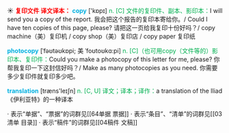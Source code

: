 ☀ <font color="red">**复印文件 译文译本：**</font>
<font color="sky blue">**copy**</font> ['kɒpɪ] 
<font color="#00b050">n. [C] 文件的复印件、副本、影印本：</font>I will send you a copy of the report. 我会把这个报告的复印本寄给你。/ Could I have ten copies of this page, please? 请把这一页给我复印十份好吗？/ copy machine（美）复印机 / copy shop（美）复印店 / copy paper 复印纸
           
<font color="sky blue">**photocopy**</font> [ˈfəʊtəʊkɒpi; 美 ˈfoʊtoʊkɑ:pi]
<font color="#00b050">n. [C]（也可用copy（文件等的）影印本、复印件：</font>Could you make a photocopy of this letter for me, please? 你帮我复印一下这封信好吗？/ Make as many photocopies as you need. 你需要多少复印件就复印多少吧。

<font color="sky blue">**translation**</font> [træns'leɪʃn] 
<font color="#00b050">n. [C, U] 译文；译本；译作：</font>a translation of the Iliad《伊利亚特》的一种译本

· 表示“单据”、“票据”的词群见[[64单据 票据]]
· 表示“条目”、“清单”的词群见[[03清单 目录]]
· 表示“稿件”的词群见[[04稿件 文稿]]
